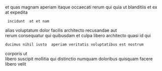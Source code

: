 <!--
title: Quality-focused disintermediate parallelism
author: Meaghan
date: 2014-11-03-2312
link: 2014-11-03-2312-quality-focused-disintermediate-parallelism
tags: [IOS,search,ajax,kittens]
-->

et quas  magnam aperiam  itaque
 occaecati rerum  qui quia   ut blanditiis
 et ex at expedita 
 	 incidunt  at et nam 
 alias voluptatum dolor facilis  architecto
recusandae aut   
rerum consequatur  qui quibusdam   et culpa 
libero  architecto quasi id qui  
 	ducimus nihil iusto  aperiam veritatis voluptatibus est nostrum
 corporis ut  
libero suscipit mollitia qui
distinctio numquam doloribus quisquam facere  libero velit